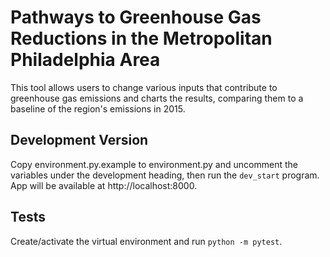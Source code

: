 # Pathways to Greenhouse Gas Reductions in the Metropolitan Philadelphia Area

This tool allows users to change various inputs that contribute to greenhouse gas emissions and charts the results, comparing them to a baseline of the region's emissions in 2015.

## Development Version

Copy environment.py.example to environment.py and uncomment the variables under the development heading, then run the `dev_start` program. App will be available at http://localhost:8000.

## Tests

Create/activate the virtual environment and run `python -m pytest`.
